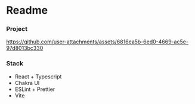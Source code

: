 # Readme

### Project

https://github.com/user-attachments/assets/6816ea5b-6ed0-4669-ac5e-97d8013bc330

### Stack
- React + Typescript
- Chakra UI
- ESLint + Prettier
- Vite
